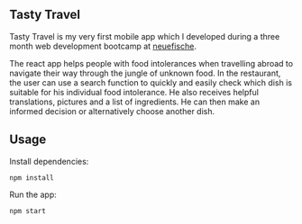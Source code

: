 ## Tasty Travel

Tasty Travel is my very first mobile app which I developed during a three month web development bootcamp at [neuefische](https://www.neuefische.de/).

The react app helps people with food intolerances when travelling abroad to navigate their way through the jungle of unknown food. In the restaurant, the user can use a search function to quickly and easily check which dish is suitable for his individual food intolerance. He also receives helpful translations, pictures and a list of ingredients. He can then make an informed decision or alternatively choose another dish.

## Usage

Install dependencies:

```
npm install
```

Run the app:

```
npm start
```

